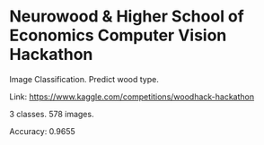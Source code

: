 # Neurowood & Higher School of Economics Computer Vision Hackathon
Image Classification. Predict wood type.

Link: https://www.kaggle.com/competitions/woodhack-hackathon

3 classes. 578 images.

Accuracy: 0.9655
